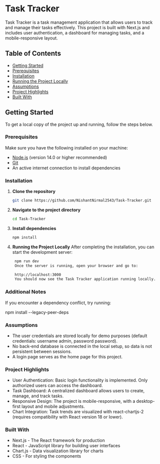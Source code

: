 # Task Tracker

Task Tracker is a task management application that allows users to track and manage their tasks effectively. This project is built with Next.js and includes user authentication, a dashboard for managing tasks, and a mobile-responsive layout.

## Table of Contents

- [Getting Started](#getting-started)
- [Prerequisites](#prerequisites)
- [Installation](#installation)
- [Running the Project Locally](#running-the-project-locally)
- [Assumptions](#assumptions)
- [Project Highlights](#project-highlights)
- [Built With](#built-with)


## Getting Started

To get a local copy of the project up and running, follow the steps below.

### Prerequisites

Make sure you have the following installed on your machine:

- [Node.js](https://nodejs.org/) (version 14.0 or higher recommended)
- [Git](https://git-scm.com/)
- An active internet connection to install dependencies

### Installation

1. **Clone the repository**
   ```bash
   git clone https://github.com/NishantNirmal2543/Task-Tracker.git
   ```
2. **Navigate to the project directory**
   ```bash
   cd Task-Tracker
   ```
3. **Install dependencies**
   ```bash
   npm install
   ```
4. **Running the Project Locally**
   After completing the installation, you can start the development server:

   ```bash
    npm run dev
    Once the server is running, open your browser and go to:

    http://localhost:3000
    You should now see the Task Tracker application running locally.
   ```

### Additional Notes

If you encounter a dependency conflict, try running:

npm install --legacy-peer-deps

### Assumptions

- The user credentials are stored locally for demo purposes (default credentials: username admin, password password).
- No back-end database is connected in the local setup, so data is not persistent between sessions.
- A login page serves as the home page for this project.

### Project Highlights

- User Authentication: Basic login functionality is implemented. Only authorized users can access the dashboard.
- Task Dashboard: A centralized dashboard allows users to create, manage, and track tasks.
- Responsive Design: The project is mobile-responsive, with a desktop-first layout and mobile adjustments.
- Chart Integration: Task trends are visualized with react-chartjs-2 (requires compatibility with React version 18 or lower).

### Built With

- Next.js - The React framework for production
- React - JavaScript library for building user interfaces
- Chart.js - Data visualization library for charts
- CSS - For styling the components
